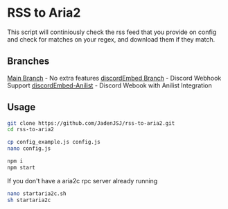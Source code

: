 # RSS to Aria2
This script will continiously check the rss feed that you provide on config
and check for matches on your regex, and download them if they match.

## Branches
[Main Branch](https://github.com/JadenJSJ/rss-to-aria2) - No extra features
[discordEmbed Branch](https://github.com/JadenJSJ/rss-to-aria2/tree/discordEmbed) - Discord Webhook Support
[discordEmbed-Anilist](https://github.com/JadenJSJ/rss-to-aria2/tree/discordEmbed-Anilist) - Discord Webook with Anilist Integration

## Usage

```bash
git clone https://github.com/JadenJSJ/rss-to-aria2.git
cd rss-to-aria2

cp config_example.js config.js
nano config.js

npm i
npm start
```

If you don't have a aria2c rpc server already running
```bash
nano startaria2c.sh
sh startaria2c
```
